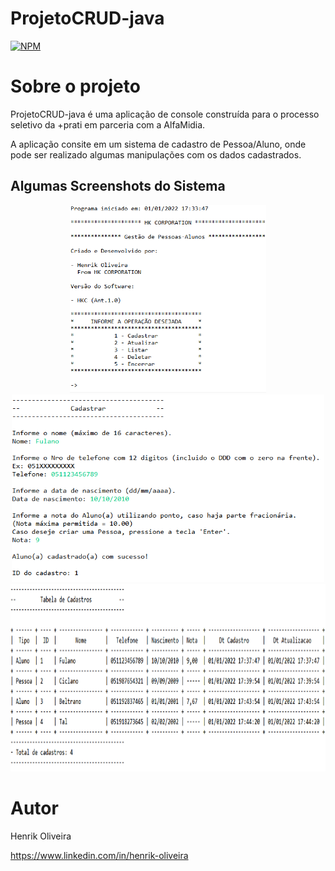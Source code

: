 # ProjetoCRUD-java
[![NPM](https://img.shields.io/npm/l/react)](https://github.com/henrik-olvr/ProjetoCRUD-java/blob/main/LICENSE) 

# Sobre o projeto

ProjetoCRUD-java é uma aplicação de console construída para o processo seletivo da +prati em parceria com a AlfaMidia.

A aplicação consite em um sistema de cadastro de Pessoa/Aluno, onde pode ser realizado algumas manipulações com os dados cadastrados.

## Algumas Screenshots do Sistema

<div align="center">
  <img src="assets/toreadme/menuprincipal.png" height="300px">
  <img src="assets/toreadme/cadastroaluno.png" height="300px">
  <img src="assets/toreadme/tabelacadastros.png" height="300px">
</div>

# Autor

Henrik Oliveira

https://www.linkedin.com/in/henrik-oliveira
